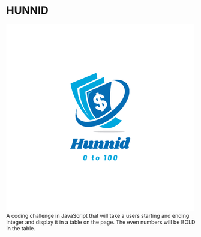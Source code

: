 # HUNNID

![alt text](/img/Hunnid.png "HUNNID LOGO")
A coding challenge in JavaScript that will take a users starting and ending integer and display it in a table on the page.
The even numbers will be BOLD in the table. 
